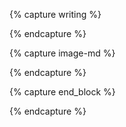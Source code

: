 {% capture writing %}
<div class="center measure-xl mv5 ph3 f5 lh-xl serif" markdown="1">
{% endcapture %}

{% capture image-md %}
<div markdown="1">
{% endcapture %}

{% capture end_block %}
</div>
{% endcapture %}
